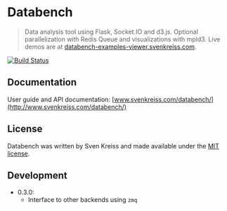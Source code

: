 # Databench

> Data analysis tool using Flask, Socket.IO and d3.js. Optional parallelization with Redis Queue and visualizations with mpld3. Live demos are at [databench-examples-viewer.svenkreiss.com](http://databench-examples-viewer.svenkreiss.com).

[![Build Status](https://travis-ci.org/svenkreiss/databench.png?branch=master)](https://travis-ci.org/svenkreiss/databench)


## Documentation

User guide and API documentation: [www.svenkreiss.com/databench/](http://www.svenkreiss.com/databench/)


## License
Databench was written by Sven Kreiss and made available under the [MIT license](https://github.com/svenkreiss/databench/blob/master/LICENSE).


## Development

* 0.3.0:
    * Interface to other backends using `zmq`
